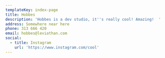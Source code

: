 ```yaml
---
templateKey: index-page
title: Hobbes
description: 'Hobbes is a dev studio, it''s really cool! Amazing!  '
address: Somewhere near here
phone: 313 666 420
email: hobbes@leviathan.com
social:
  - title: Instagram
    url: 'https://www.instagram.com/cool'
---
```


